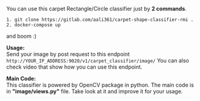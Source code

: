 You can use this carpet Rectangle/Circle classifier just by **2 commands**.

```
1. git clone https://gitlab.com/aali361/carpet-shape-classifier-rmi .
2. docker-compose up 
```

and boom :)


**Usage:**<br />
Send your image by post request to this endpoint
`http://YOUR_IP_ADDRESS:9020/v1/carpet_classifier/image/`
You can also check video that show how you can use this endpoint.


**Main Code:** <br />
This classifier is powered by OpenCV package in python. The main code is in
**"image/views.py"** file. Take look at it and improve it for your usage.